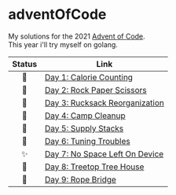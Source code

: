 # adventOfCode

My solutions for the 2021 [Advent of Code](https://adventofcode.com/).  
This year i'll try myself on golang.  

| Status | Link                                                                   |
| :----: | ---------------------------------------------------------------------- |
|   🍪    | [Day 1: Calorie Counting](/Day-01-Calorie-Counting)                    |
|   👋    | [Day 2: Rock Paper Scissors](/Day-02-Rock-Paper-Scissors)              |
|   🎒    | [Day 3: Rucksack Reorganization](/2022/Day-03-Rucksack-Reorganization) |
|   🌟    | [Day 4: Camp Cleanup](/2022/Day-04-Camp-Cleanup)                       |
|   🍭    | [Day 5: Supply Stacks](/2022/Day-05-Supply-Stacks)                     |
|   🧝    | [Day 6: Tuning Troubles](/2022/Day-06-Tuning-Trouble)                  |
|   ✨    | [Day 7: No Space Left On Device](/2022/Day-07-No-Space-Left-On-Device) |
|   🎄    | [Day 8: Treetop Tree House](/2022/Day-08-Treetop-Tree-House)           |
|   🧝    | [Day 9: Rope Bridge](/2022/Day-09-Rope-Bridge)                         |





